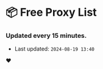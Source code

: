 # :package: Free Proxy List
### Updated every 15 minutes.

- Last updated: `2024-08-19 13:40`

:heart:
